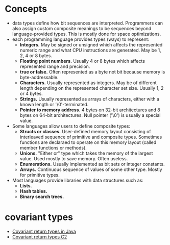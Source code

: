 # Concepts
- data types define how bit sequences are interpreted. Programmers can also assign custom composite meanings to be sequences beyond language-provided types. This is mostly done for space optimizations.
- each programming language provides types (ways) to represent:
  + **Integers.** May be signed or unsigned which affects the represented numeric range and what CPU instructions are generated. May be 1, 2, 4 or 8 bytes.
  + **Floating point numbers.** Usually 4 or 8 bytes which affects represented range and precision.
  + **true or false.** Often represented as a byte not bit because memory is byte-addressable.
  + **Characters.** Usually represented as integers. May be of different length depending on the represented character set size. Usually 1, 2 or 4 bytes.
  + **Strings.** Usually represented as arrays of characters, either with a known length or '\0'-terminated.
  + **Pointer to memory address.** 4 bytes on 32-bit architectures and 8 bytes on 64-bit architectures. Null pointer ('\0') is usually a special value.
- Some languages allow users to define composite types:
  + **Structs or classes.** User-defined memory layout consisting of interleaved sequence of primitive and composite types. Sometimes functions are declaraed to operate on this memory layout (called member functions or methods).
  + **Unions.** "Either or" type which takes the memory of the largest value. Used mostly to save memory. Often useless. 
  + **Enumerations.** Usually implemented as bit sets or integer constants.
  + **Arrays.** Continuous sequence of values of some other type. Mostly for primitive types.
- Most languages provide libraries with data structures such as:
  + **Lists.**
  + **Hash tables.**
  + **Binary search trees.**

# covariant types
- [Covariant return types in Java](https://blogs.oracle.com/sundararajan/entry/covariant_return_types_in_java)
- [Covariant return types C2](http://c2.com/cgi/wiki?CovariantReturnTypes)
